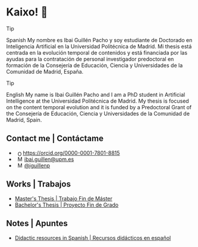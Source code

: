 # Kaixo! 👋


> [!TIP]
> Spanish
> My nombre es Ibai Guillén Pacho y soy estudiante de Doctorado en Inteligencia Artificial en la Universidad Politécnica de Madrid. Mi thesis está centrada en la evolución temporal de contenidos y está financiada por las ayudas para la contratación de personal investigador predoctoral en formación de la Consejería de Educación, Ciencia y Universidades de la Comunidad de Madrid, España.

> [!TIP]
> English
> My name is Ibai Guillén Pacho and I am a PhD student in Artificial Intelligence at the Universidad Politécnica de Madrid. My thesis is focused on the content temporal evolution and it is funded by a Predoctoral Grant of the Consejería de Educación, Ciencia y Universidades de la Comunidad de Madrid, Spain.

## Contact me | Contáctame
- <a  id="cy-effective-orcid-url"
  class="underline"
   href="https://orcid.org/0000-0001-7801-8815"
   target="orcid.widget"
   rel="me noopener noreferrer"
   style="vertical-align: middle"><img
      src="https://orcid.org/sites/default/files/images/orcid_16x16.png"
      style="width: 1em; margin-inline-start: 0.5em"
      alt="ORCID iD icon"/>https://orcid.org/0000-0001-7801-8815</a>
- <img
      src="https://icons.iconarchive.com/icons/graphicloads/100-flat-2/256/email-icon.png"
      style="width: 1em; margin-inline-start: 0.5em"
      alt="Mail icon"/> ibai.guillen@upm.es
- <img
      src="https://icons.iconarchive.com/icons/graphics-vibe/simple-rounded-social/128/twitter-icon.png"
      style="width: 1em; margin-inline-start: 0.5em"
      alt="Mail icon"/> [@iguillenp](https://twitter.com/iguillenp)

## Works | Trabajos

- [Master's Thesis | Trabajo Fin de Máster](https://oa.upm.es/72004/1/TFM_IBAI_GUILLEN_PACHO.pdf)
- [Bachelor's Thesis | Proyecto Fin de Grado](https://github.com/Ibaii99/PFG_MEMORIA)
## Notes | Apuntes
- [Didactic resources in Spanish | Recursos didácticos en español](https://github.com/Ibaii99/Recursos-Didacticos)

